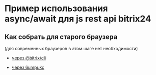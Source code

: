 
# Пример использования async/await для js rest api bitrix24

## Как собрать для старого браузера

(для современных браузеров в этом шаге нет необходимости)

- [через @bitrix/cli](https://zen.yandex.ru/media/id/5b1a58b8eb269500a877dd6c/kak-uspeshno-ustanovit-i-ispolzovat-bitrixcli-cherez-docker-5fccf822702d845a13971788)

- [через 6umpukc](https://zen.yandex.ru/media/id/5b1a58b8eb269500a877dd6c/6umpukc-tuling-dlia-razrabotki-saitov-i-reshenii-na-bitrix-pod-ubuntuwindows-5e2beb50c31e4900b03bcca5)
